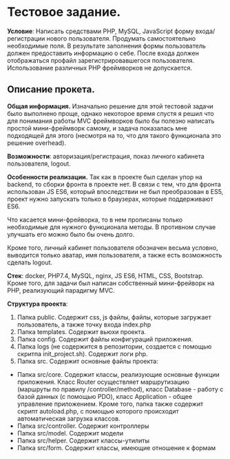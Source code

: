 # Тестовое задание.

**Условие**: Написать средствами PHP, MySQL, JavaScript форму входа/регистрации нового пользователя. Продумать самостоятельно необходимые поля. В результате заполнения формы пользователь должен предоставить информацию о себе. После входа должен отображаться профайл зарегистрировавшегося пользователя. Использование различных PHP фреймворков не допускается.

## Описание прокета.
**Общая информация.**
Изначально решение для этой тестовой задачи было выполнено проще, однако некоторое время спустя я решил что для понимания работы MVC фреймворков было бы полезно написать простой мини-фреймворк самому, и задача показалась мне подходящей для этого (несмотря на то, что для такого функционала это решение overhead).

**Возможности**: авторизация/регистрация, показ личного кабинета пользователя, logout.

**Особенности реализации.** Так как в проекте был сделан упор на backend, то сборки фронта в проекте нет. В связи с тем, что для фронта использован JS ES6, который впоследствии не был преобразован в ES5, проект нужно запуcкать только в браузерах, которые поддерживают ES6.

Что касается мини-фрейворка, то в нем прописаны только необходимые для нужного функционала методы. В противном случае улучшать его можно было бы очень долго.

Кроме того, личный кабинет пользователя обозначен весьма условно, выводится только аватар, имя пользователя, а также есть возможность сделать logout.

**Стек**: docker, PHP7.4, MySQL, nginx, JS ES6, HTML, CSS, Bootstrap. Кроме того, для задачи был написан собственный мини-фрейворк на PHP, реализующий парадигму MVC.

**Структура проекта**:
1. Папка public. Содержит css, js файлы, файлы, которые загружает пользователь, а также точку входа index.php
2. Папка templates. Содержит вьюхи проекта.
3. Папка config. Содержит файлы конфигураций приложения.
4. Папка logs (не содержится в репозитории, создается с помощью скритпа init_project.sh). Содержит логи php.
3. Папка src. Содержит основные файлы проекта:
*  Папка src/core. Содержит классы, реализующие основные функции приложения. Класс Router осуществляет
   маршрутизацию (маршруты по правилу /controller/method), класс Database - работу с базой данных (с помощью
   PDO), класс Application - общее управление приложением. Кроме того, папка также содержит скрипт
   autoload.php, с помощью которого происходит автоматическая загрузка классов.
* Папка src/controller. Содержит контроллеры
* Папка src/model. Содержит модели
* Папка src/helper. Содержит классы-утилиты
* Папка src/form. Содержит классы, имеющие отношение к формам